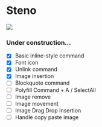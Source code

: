 # Steno

![](http://7d9o0k.com1.z0.glb.clouddn.com/steno-editor.png)

### Under construction...

- [x] Basic inline-style command
- [x] Font icon
- [x] Unlink command
- [x] Image insertion
- [ ] Blockquote command
- [ ] Polyfill Command + A / SelectAll
- [ ] Image remove
- [ ] Image movement
- [ ] Image Drag Drop Insertion
- [ ] Handle copy paste image
